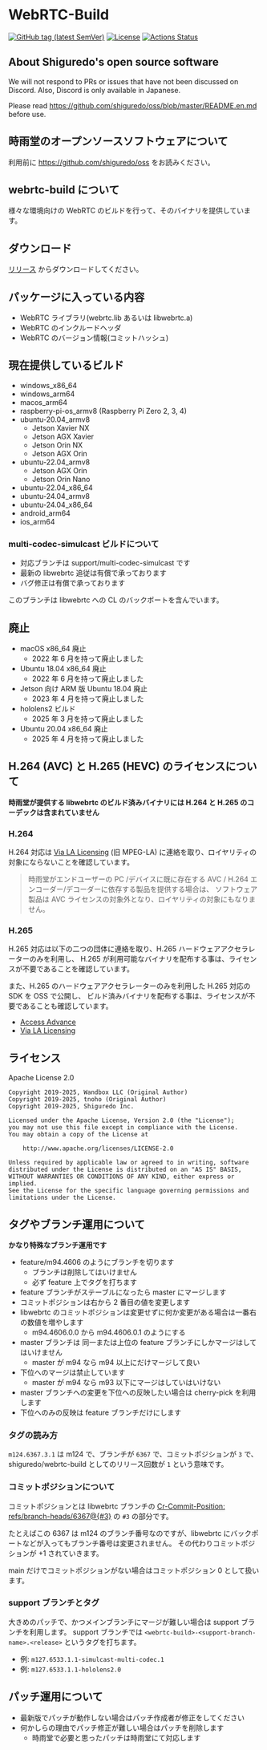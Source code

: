 # WebRTC-Build

[![GitHub tag (latest SemVer)](https://img.shields.io/github/tag/shiguredo-webrtc-build/webrtc-build.svg)](https://github.com/shiguredo-webrtc-build/webrtc-build)
[![License](https://img.shields.io/badge/License-Apache%202.0-blue.svg)](https://opensource.org/licenses/Apache-2.0)
[![Actions Status](https://github.com/shiguredo-webrtc-build/webrtc-build/workflows/build/badge.svg)](https://github.com/shiguredo-webrtc-build/webrtc-build/actions)

## About Shiguredo's open source software

We will not respond to PRs or issues that have not been discussed on Discord. Also, Discord is only available in Japanese.

Please read <https://github.com/shiguredo/oss/blob/master/README.en.md> before use.

## 時雨堂のオープンソースソフトウェアについて

利用前に <https://github.com/shiguredo/oss> をお読みください。

## webrtc-build について

様々な環境向けの WebRTC のビルドを行って、そのバイナリを提供しています。

## ダウンロード

[リリース](https://github.com/shiguredo-webrtc-build/webrtc-build/releases) からダウンロードしてください。

## パッケージに入っている内容

- WebRTC ライブラリ(webrtc.lib あるいは libwebrtc.a)
- WebRTC のインクルードヘッダ
- WebRTC のバージョン情報(コミットハッシュ)

## 現在提供しているビルド

- windows_x86_64
- windows_arm64
- macos_arm64
- raspberry-pi-os_armv8 (Raspberry Pi Zero 2, 3, 4)
- ubuntu-20.04_armv8
  - Jetson Xavier NX
  - Jetson AGX Xavier
  - Jetson Orin NX
  - Jetson AGX Orin
- ubuntu-22.04_armv8
  - Jetson AGX Orin
  - Jetson Orin Nano
- ubuntu-22.04_x86_64
- ubuntu-24.04_armv8
- ubuntu-24.04_x86_64
- android_arm64
- ios_arm64

### multi-codec-simulcast ビルドについて

- 対応ブランチは support/multi-codec-simulcast です
- 最新の libwebrtc 追従は有償で承っております
- バグ修正は有償で承っております

このブランチは libwebrtc への CL のバックポートを含んでいます。

## 廃止

- macOS x86_64 廃止
  - 2022 年 6 月を持って廃止しました
- Ubuntu 18.04 x86_64 廃止
  - 2022 年 6 月を持って廃止しました
- Jetson 向け ARM 版 Ubuntu 18.04 廃止
  - 2023 年 4 月を持って廃止しました
- hololens2 ビルド
  - 2025 年 3 月を持って廃止しました
- Ubuntu 20.04 x86_64 廃止
  - 2025 年 4 月を持って廃止しました

## H.264 (AVC) と H.265 (HEVC) のライセンスについて

**時雨堂が提供する libwebrtc のビルド済みバイナリには H.264 と H.265 のコーデックは含まれていません**

### H.264

H.264 対応は [Via LA Licensing](https://www.via-la.com/) (旧 MPEG-LA) に連絡を取り、ロイヤリティの対象にならないことを確認しています。

> 時雨堂がエンドユーザーの PC /デバイスに既に存在する AVC / H.264 エンコーダー/デコーダーに依存する製品を提供する場合は、
> ソフトウェア製品は AVC ライセンスの対象外となり、ロイヤリティの対象にもなりません。

### H.265

H.265 対応は以下の二つの団体に連絡を取り、H.265 ハードウェアアクセラレーターのみを利用し、
H.265 が利用可能なバイナリを配布する事は、ライセンスが不要であることを確認しています。

また、H.265 のハードウェアアクセラレーターのみを利用した H.265 対応の SDK を OSS で公開し、
ビルド済みバイナリを配布する事は、ライセンスが不要であることも確認しています。

- [Access Advance](https://accessadvance.com/ja/)
- [Via LA Licensing](https://www.via-la.com/)

## ライセンス

Apache License 2.0

```
Copyright 2019-2025, Wandbox LLC (Original Author)
Copyright 2019-2025, tnoho (Original Author)
Copyright 2019-2025, Shiguredo Inc.

Licensed under the Apache License, Version 2.0 (the "License");
you may not use this file except in compliance with the License.
You may obtain a copy of the License at

    http://www.apache.org/licenses/LICENSE-2.0

Unless required by applicable law or agreed to in writing, software
distributed under the License is distributed on an "AS IS" BASIS,
WITHOUT WARRANTIES OR CONDITIONS OF ANY KIND, either express or implied.
See the License for the specific language governing permissions and
limitations under the License.
```

## タグやブランチ運用について

**かなり特殊なブランチ運用です**

- feature/m94.4606 のようにブランチを切ります
  - ブランチは削除してはいけません
  - 必ず feature 上でタグを打ちます
- feature ブランチがステーブルになったら master にマージします
- コミットポジションは右から 2 番目の値を変更します
- libwebrtc のコミットポジションは変更せずに何か変更がある場合は一番右の数値を増やします
  - m94.4606.0.0 から m94.4606.0.1 のようにする
- master ブランチは 同一または上位の feature ブランチにしかマージはしてはいけません
  - master が m94 なら m94 以上にだけマージして良い
- 下位へのマージは禁止しています
  - master が m94 なら m93 以下にマージはしていはいけない
- master ブランチへの変更を下位への反映したい場合は cherry-pick を利用します
- 下位へのみの反映は feature ブランチだけにします

### タグの読み方

`m124.6367.3.1` は m124 で、ブランチが `6367` で、コミットポジションが `3` で、
shiguredo/webrtc-build としてのリリース回数が `1` という意味です。

### コミットポジションについて

コミットポジションとは libwebrtc ブランチの [Cr-Commit-Position: refs/branch-heads/6367@{#3}](https://webrtc.googlesource.com/src.git/+/a55ff9e83e4592010969d428bee656bace8cbc3b) の `#3` の部分です。

たとえばこの 6367 は m124 のブランチ番号なのですが、libwebrtc にバックポートなどが入ってもブランチ番号は変更されません。
その代わりコミットポジションが +1 されていきます。

main だけでコミットポジションがない場合はコミットポジション 0 として扱います。

### support ブランチとタグ

大きめのパッチで、かつメインブランチにマージが難しい場合は support ブランチを利用します。
support ブランチでは `<webrtc-build>-<support-branch-name>.<release>` というタグを打ちます。

- 例: `m127.6533.1.1-simulcast-multi-codec.1`
- 例: `m127.6533.1.1-hololens2.0`

## パッチ運用について

- 最新版でパッチが動作しない場合はパッチ作成者が修正をしてください
- 何かしらの理由でパッチ修正が難しい場合はパッチを削除します
  - 時雨堂で必要と思ったパッチは時雨堂にて対応します


